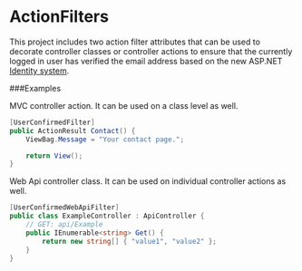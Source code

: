 ActionFilters
=============

This project includes two action filter attributes that can be used to decorate controller classes or controller actions to ensure that the currently logged in user has verified the email address based on the new ASP.NET [Identity system][identity].

###Examples

MVC controller action. It can be used on a class level as well.

```csharp
[UserConfirmedFilter]
public ActionResult Contact() {
	ViewBag.Message = "Your contact page.";

	return View();
}
```

Web Api controller class. It can be used on individual controller actions as well.

```csharp
[UserConfirmedWebApiFilter]
public class ExampleController : ApiController {
	// GET: api/Example
	public IEnumerable<string> Get() {
		return new string[] { "value1", "value2" };
	}
}
```

[identity]: http://www.asp.net/identity  
